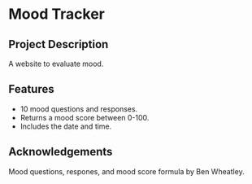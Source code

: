 # Mood Tracker

## Project Description

A website to evaluate mood.

## Features

- 10 mood questions and responses.
- Returns a mood score between 0-100.
- Includes the date and time.

## Acknowledgements

Mood questions, respones, and mood score formula by Ben Wheatley.
